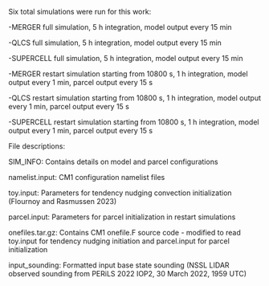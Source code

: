 Six total simulations were run for this work:

-MERGER full simulation, 5 h integration, model output every 15 min

-QLCS full simulation, 5 h integration, model output every 15 min

-SUPERCELL full simulation, 5 h integration, model output every 15 min

-MERGER restart simulation starting from 10800 s, 1 h integration, model output every 1 min, parcel output every 15 s

-QLCS restart simulation starting from 10800 s, 1 h integration, model output every 1 min, parcel output every 15 s

-SUPERCELL restart simulation starting from 10800 s, 1 h integration, model output every 1 min, parcel output every 15 s



File descriptions:

SIM_INFO: Contains details on model and parcel configurations

namelist.input: CM1 configuration namelist files

toy.input: Parameters for tendency nudging convection initialization (Flournoy and Rasmussen 2023)

parcel.input: Parameters for parcel initialization in restart simulations

onefiles.tar.gz: Contains CM1 onefile.F source code - modified to read toy.input for tendency nudging initiation and parcel.input for parcel initialization

input_sounding: Formatted input base state sounding (NSSL LIDAR observed sounding from PERiLS 2022 IOP2, 30 March 2022, 1959 UTC)
